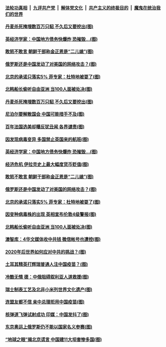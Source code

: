 

####  [法轮功真相](../../../../basic/blob/master/README.md?t=12210902) &nbsp;|&nbsp; [九评共产党](../../../../9ping.md/blob/master/README.md?t=12210902) &nbsp;|&nbsp; [解体党文化](../../../../jtdwh.md/blob/master/README.md?t=12210902)  &nbsp;|&nbsp; [共产主义的终极目的](../../../../gczydzjmd.md/blob/master/README.md?t=12210902) &nbsp;|&nbsp; [魔鬼在统治我们的世界](../../../../mgztzwmdsj.md/blob/master/README.md?t=12210902) 

#### [丹麦杀死掩埋数百万只貂 不久后又要挖出(图)](../pages/p9/956516.md?t=12210902) 

#### [英经济学家：中国地方债务快爆炸 恐摧毁…(图)](../pages/p9/956473.md?t=12210902) 

#### [敢怒不敢言 朝鲜干部称金正恩是“二儿媳”(图)](../pages/p9/956361.md?t=12210902) 

#### [俄罗斯还是中国发动了对美国的网络攻击？(图)](../pages/p9/956433.md?t=12210902) 

#### [北京的承诺只落实5% 菲专家：杜特地被耍了(图)](../pages/p9/956377.md?t=12210902) 

#### [北韩船长偷听自由亚洲 当100人面被处决(图)](../pages/p9/956315.md?t=12210902) 

#### [丹麦杀死掩埋数百万只貂 不久后又要挖出(图)](../pages/p9/956516.md?t=12210902) 

#### [尼泊尔要解散国会 中国可能措手不及(图)](../pages/p9/956514.md?t=12210902) 

#### [百年法国选美却曝反犹丑闻 各界谴责(图)](../pages/p9/956513.md?t=12210902) 

#### [因发现病毒变异 多国禁止英国来的航班(图)](../pages/p9/956512.md?t=12210902) 

#### [英经济学家：中国地方债务快爆炸 恐摧毁…(图)](../pages/p9/956473.md?t=12210902) 

#### [经济危机 伊拉克史上最大幅度货币贬值(图)](../pages/p9/956444.md?t=12210902) 

#### [敢怒不敢言 朝鲜干部称金正恩是“二儿媳”(图)](../pages/p9/956361.md?t=12210902) 

#### [俄罗斯还是中国发动了对美国的网络攻击？(图)](../pages/p9/956433.md?t=12210902) 

#### [北京的承诺只落实5% 菲专家：杜特地被耍了(图)](../pages/p9/956377.md?t=12210902) 

#### [因变种病毒株的出现 英相宣布伦敦4级警报(图)](../pages/p9/956428.md?t=12210902) 

#### [北韩船长偷听自由亚洲 当100人面被处决(图)](../pages/p9/956315.md?t=12210902) 

#### [澳智库：4华文媒体收中共钱 微信帐号也遭控(图)](../pages/p9/956274.md?t=12210902) 

#### [2020年后世界如何应对中共的挑战？(图)](../pages/p9/956313.md?t=12210902) 

#### [土耳其精英打辉瑞普通人注中国疫苗？(图)](../pages/p9/956309.md?t=12210902) 

#### [冷酷无情 德：中俄阻碍叙利亚人道救援(图)](../pages/p9/956270.md?t=12210902) 

#### [瑞士制表工艺及北非小米列世界文化遗产(图)](../pages/p9/956276.md?t=12210902) 

#### [连盟友都不信 亲中总理拒用中国疫苗(图)](../pages/p9/956111.md?t=12210902) 

#### [核弹道飞弹试射成功 印媒：中国发抖了(图)](../pages/p9/956208.md?t=12210902) 

#### [东京奥运上俄罗斯仍不能以国家名义参赛(图)](../pages/p9/956205.md?t=12210902) 

#### [“地球之眼”揭北京谎言 中国建11大坝害惨多国(图)](../pages/p9/956109.md?t=12210902) 

